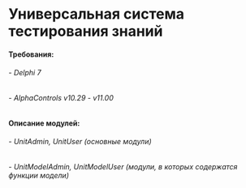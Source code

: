 # Универсальная система тестирования знаний

#### Требования:
###### - Delphi 7
###### - AlphaControls v10.29 - v11.00

#### Описание модулей:
###### - UnitAdmin, UnitUser (основные модули)
###### - UnitModelAdmin, UnitModelUser (модули, в которых содержатся функции модели)
